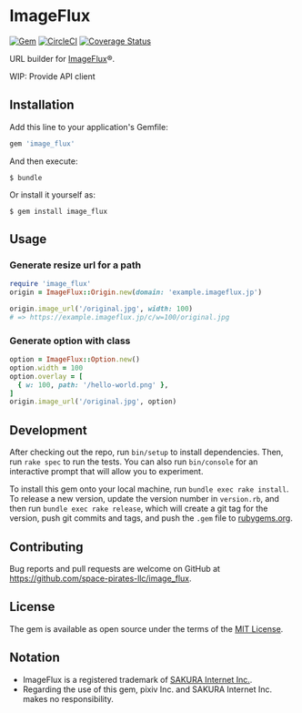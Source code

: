 # ImageFlux

[![Gem](https://img.shields.io/gem/v/image_flux.svg)](https://rubygems.org/gems/image_flux)
[![CircleCI](https://img.shields.io/circleci/project/github/space-pirates-llc/image_flux.svg)](https://circleci.com/gh/space-pirates-llc/image_flux)
[![Coverage Status](https://coveralls.io/repos/github/space-pirates-llc/image_flux/badge.svg?branch=master)](https://coveralls.io/github/space-pirates-llc/image_flux?branch=master)

URL builder for [ImageFlux](https://www.sakura.ad.jp/services/imageflux/)®.

WIP: Provide API client

## Installation

Add this line to your application's Gemfile:

```ruby
gem 'image_flux'
```

And then execute:

    $ bundle

Or install it yourself as:

    $ gem install image_flux

## Usage

### Generate resize url for a path

```ruby
require 'image_flux'
origin = ImageFlux::Origin.new(domain: 'example.imageflux.jp')

origin.image_url('/original.jpg', width: 100)
# => https://example.imageflux.jp/c/w=100/original.jpg
```

### Generate option with class

```ruby
option = ImageFlux::Option.new()
option.width = 100
option.overlay = [
  { w: 100, path: '/hello-world.png' },
]
origin.image_url('/original.jpg', option)
```

## Development

After checking out the repo, run `bin/setup` to install dependencies. Then, run `rake spec` to run the tests. You can also run `bin/console` for an interactive prompt that will allow you to experiment.

To install this gem onto your local machine, run `bundle exec rake install`. To release a new version, update the version number in `version.rb`, and then run `bundle exec rake release`, which will create a git tag for the version, push git commits and tags, and push the `.gem` file to [rubygems.org](https://rubygems.org).

## Contributing

Bug reports and pull requests are welcome on GitHub at <https://github.com/space-pirates-llc/image_flux>.

## License

The gem is available as open source under the terms of the [MIT License](https://opensource.org/licenses/MIT).

## Notation

- ImageFlux is a registered trademark of [SAKURA Internet Inc.](https://www.sakura.ad.jp/).
- Regarding the use of this gem, pixiv Inc. and SAKURA Internet Inc. makes no responsibility.
